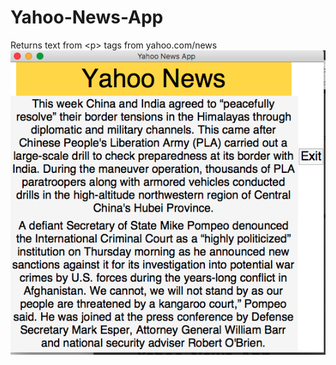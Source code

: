 # Yahoo-News-App
Returns text from &lt;p> tags from yahoo.com/news
![](https://github.com/danielberrones/Yahoo-News-App/blob/master/img/yahooNewsApp.png)
